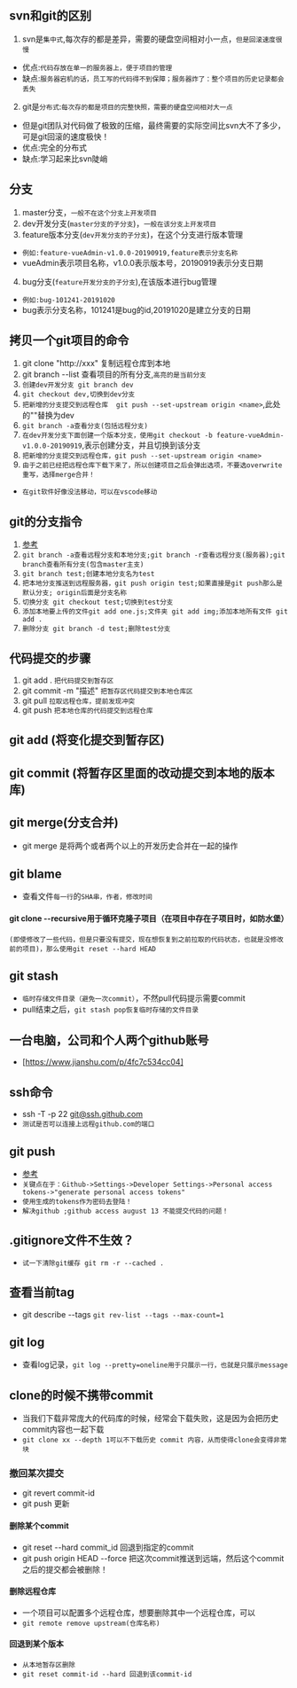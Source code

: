 ## svn和git的区别
1. svn是`集中式`,每次存的都是差异，需要的硬盘空间相对小一点，`但是回滚速度很慢`
* 优点:`代码存放在单一的服务器上，便于项目的管理`
* 缺点:`服务器宕机的话，员工写的代码得不到保障；服务器炸了：整个项目的历史记录都会丢失`
2. git是`分布式`:`每次存的都是项目的完整快照，需要的硬盘空间相对大一点`
* 但是git团队对代码做了极致的压缩，最终需要的实际空间比svn大不了多少，可是git回滚的速度极快！
* 优点:完全的分布式
* 缺点:学习起来比svn陡峭

## 分支
1. master分支，`一般不在这个分支上开发项目`
2. dev开发分支(`master分支的子分支`)，`一般在该分支上开发项目`
3. feature版本分支(`dev开发分支的子分支`)，在这个分支进行版本管理
* `例如:feature-vueAdmin-v1.0.0-20190919,feature表示分支名称`
* vueAdmin表示项目名称，v1.0.0表示版本号，20190919表示分支日期
4. bug分支(`feature开发分支的子分支`),在该版本进行bug管理
* `例如:bug-101241-20191020`
* bug表示分支名称，101241是bug的id,20191020是建立分支的日期

## 拷贝一个git项目的命令
1. git clone "http://xxx" 复制远程仓库到本地
2. git branch --list 查看项目的所有分支,`高亮的是当前分支`
3. `创建dev开发分支 git branch dev`
4. `git checkout dev,切换到dev分支`
5. `把新增的分支提交到远程仓库  git push --set-upstream origin <name>`,此处的"<name>"替换为dev
6. `git branch -a查看分支(包括远程分支)`
7. `在dev开发分支下面创建一个版本分支，使用git checkout -b feature-vueAdmin-v1.0.0-20190919`,表示创建分支，并且切换到该分支
8. `把新增的分支提交到远程仓库，git push --set-upstream origin <name>`
9. `由于之前已经把远程仓库下载下来了，所以创建项目之后会弹出选项，不要选overwrite重写，选择merge合并！`
* `在git软件好像没法移动，可以在vscode移动`

## git的分支指令
1. [参考](https://www.cnblogs.com/printN/p/6259115.html)
2. `git branch -a查看远程分支和本地分支;git branch -r查看远程分支(服务器);git branch查看所有分支(包含master主支)`
3. `git branch test;创建本地分支名为test`
4. `把本地分支推送到远程服务器，git push origin test;如果直接是git push那么是默认分支; origin后面是分支名称`
5. `切换分支 git checkout test;切换到test分支`
6. `添加本地要上传的文件git add one.js;文件夹 git add img;添加本地所有文件 git add .`
7. `删除分支 git branch -d test;删除test分支`

## 代码提交的步骤
1. git add . `把代码提交到暂存区`
2. git commit -m "描述"  `把暂存区代码提交到本地仓库区`
3. git pull `拉取远程仓库，提前发现冲突`
4. git push `把本地仓库的代码提交到远程仓库`


## git add (将变化提交到暂存区)
## git commit (将暂存区里面的改动提交到本地的版本库)

## git merge(分支合并)
* git merge 是将两个或者两个以上的开发历史合并在一起的操作

## git blame
* 查看文件`每一行`的`SHA串，作者，修改时间`

#### git clone --recursive用于循环克隆子项目（在项目中存在子项目时，如防水堡）

`(即使修改了一些代码，但是只要没有提交，现在想恢复到之前拉取的代码状态，也就是没修改前的项目)，那么使用git reset --hard HEAD`

## git stash
* `临时存储文件目录（避免一次commit）`，不然pull代码提示需要commit
* pull结束之后，`git stash pop恢复临时存储的文件目录`

## 一台电脑，公司和个人两个github账号
* [https://www.jianshu.com/p/4fc7c534cc04]

## ssh命令
* ssh -T -p 22 git@ssh.github.com
* `测试是否可以连接上远程github.com的端口`

## git push
* [参考]("https://www.djc8.cn/archives/github-started-from-august-13-2021-and-does-not-accept-the-user-password-for-git-operation-verification.html")
* `关键点在于：Github->Settings->Developer Settings->Personal access tokens->"generate personal access tokens"`
* `使用生成的tokens作为密码去登陆！`
* `解决github ;github access august 13 不能提交代码的问题！`

## .gitignore文件不生效？
* `试一下清除git缓存 git rm -r --cached .`

## 查看当前tag
* git describe --tags `git rev-list --tags --max-count=1`

## git log
* 查看log记录，`git log --pretty=oneline用于只展示一行，也就是只展示message`

## clone的时候不携带commit
* 当我们下载非常庞大的代码库的时候，经常会下载失败，这是因为会把历史commit内容也一起下载
* `git clone xx --depth 1可以不下载历史 commit 内容，从而使得clone会变得非常块`

### 撤回某次提交
* git revert commit-id
* git push 更新

#### 删除某个commit
* git reset --hard commit_id 回退到指定的commit
* git push origin HEAD --force 把这次commit推送到远端，然后这个commit之后的提交都会被删除！

#### 删除远程仓库
* 一个项目可以配置多个远程仓库，想要删除其中一个远程仓库，可以
* `git remote remove upstream(仓库名称)`

#### 回退到某个版本
* `从本地暂存区删除`
* `git reset commit-id --hard 回退到该commit-id`

